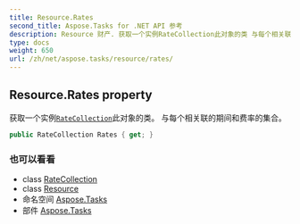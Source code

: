 ```yaml
---
title: Resource.Rates
second_title: Aspose.Tasks for .NET API 参考
description: Resource 财产. 获取一个实例RateCollection此对象的类 与每个相关联的期间和费率的集合
type: docs
weight: 650
url: /zh/net/aspose.tasks/resource/rates/
---
```

## Resource.Rates property

获取一个实例[`RateCollection`](../../ratecollection/)此对象的类。 与每个相关联的期间和费率的集合。

```csharp
public RateCollection Rates { get; }
```

### 也可以看看

* class [RateCollection](../../ratecollection/)
* class [Resource](../)
* 命名空间 [Aspose.Tasks](../../resource/)
* 部件 [Aspose.Tasks](../../../)


